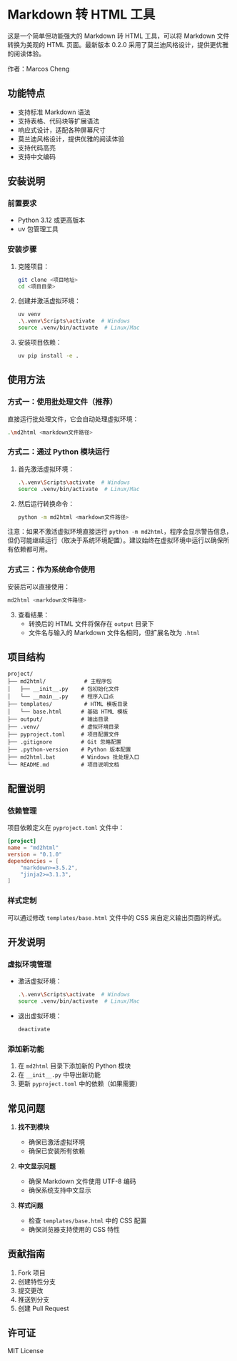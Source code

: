 # Markdown 转 HTML 工具

这是一个简单但功能强大的 Markdown 转 HTML 工具，可以将 Markdown 文件转换为美观的 HTML 页面。最新版本 0.2.0 采用了莫兰迪风格设计，提供更优雅的阅读体验。

作者：Marcos Cheng

## 功能特点

- 支持标准 Markdown 语法
- 支持表格、代码块等扩展语法
- 响应式设计，适配各种屏幕尺寸
- 莫兰迪风格设计，提供优雅的阅读体验
- 支持代码高亮
- 支持中文编码

## 安装说明

### 前置要求

- Python 3.12 或更高版本
- uv 包管理工具

### 安装步骤

1. 克隆项目：
   ```bash
   git clone <项目地址>
   cd <项目目录>
   ```

2. 创建并激活虚拟环境：
   ```bash
   uv venv
   .\.venv\Scripts\activate  # Windows
   source .venv/bin/activate  # Linux/Mac
   ```

3. 安装项目依赖：
   ```bash
   uv pip install -e .
   ```

## 使用方法

### 方式一：使用批处理文件（推荐）

直接运行批处理文件，它会自动处理虚拟环境：
```bash
.\md2html <markdown文件路径>
```

### 方式二：通过 Python 模块运行

1. 首先激活虚拟环境：
   ```bash
   .\.venv\Scripts\activate  # Windows
   source .venv/bin/activate  # Linux/Mac
   ```

2. 然后运行转换命令：
   ```bash
   python -m md2html <markdown文件路径>
   ```

注意：如果不激活虚拟环境直接运行 `python -m md2html`，程序会显示警告信息，但仍可能继续运行（取决于系统环境配置）。建议始终在虚拟环境中运行以确保所有依赖都可用。

### 方式三：作为系统命令使用

安装后可以直接使用：
```bash
md2html <markdown文件路径>
```

3. 查看结果：
   - 转换后的 HTML 文件将保存在 `output` 目录下
   - 文件名与输入的 Markdown 文件名相同，但扩展名改为 `.html`

## 项目结构

```
project/
├── md2html/            # 主程序包
│   ├── __init__.py    # 包初始化文件
│   └── __main__.py    # 程序入口点
├── templates/          # HTML 模板目录
│   └── base.html      # 基础 HTML 模板
├── output/            # 输出目录
├── .venv/             # 虚拟环境目录
├── pyproject.toml     # 项目配置文件
├── .gitignore         # Git 忽略配置
├── .python-version    # Python 版本配置
├── md2html.bat        # Windows 批处理入口
└── README.md          # 项目说明文档
```

## 配置说明

### 依赖管理

项目依赖定义在 `pyproject.toml` 文件中：
```toml
[project]
name = "md2html"
version = "0.1.0"
dependencies = [
    "markdown>=3.5.2",
    "jinja2>=3.1.3",
]
```

### 样式定制

可以通过修改 `templates/base.html` 文件中的 CSS 来自定义输出页面的样式。

## 开发说明

### 虚拟环境管理

- 激活虚拟环境：
  ```bash
  .\.venv\Scripts\activate  # Windows
  source .venv/bin/activate  # Linux/Mac
  ```

- 退出虚拟环境：
  ```bash
  deactivate
  ```

### 添加新功能

1. 在 `md2html` 目录下添加新的 Python 模块
2. 在 `__init__.py` 中导出新功能
3. 更新 `pyproject.toml` 中的依赖（如果需要）

## 常见问题

1. **找不到模块**
   - 确保已激活虚拟环境
   - 确保已安装所有依赖

2. **中文显示问题**
   - 确保 Markdown 文件使用 UTF-8 编码
   - 确保系统支持中文显示

3. **样式问题**
   - 检查 `templates/base.html` 中的 CSS 配置
   - 确保浏览器支持使用的 CSS 特性

## 贡献指南

1. Fork 项目
2. 创建特性分支
3. 提交更改
4. 推送到分支
5. 创建 Pull Request

## 许可证

MIT License
